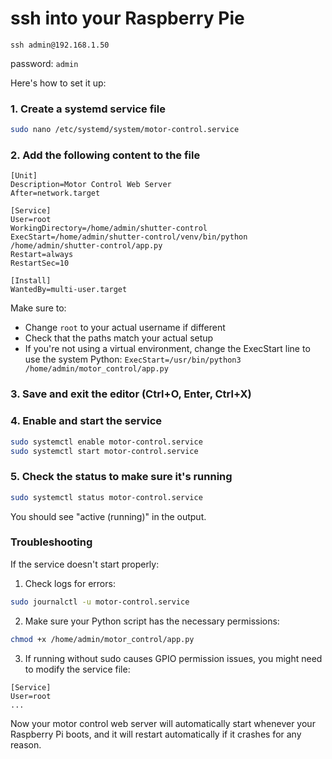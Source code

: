 # ssh into your Raspberry Pie

```angular2html
ssh admin@192.168.1.50
```

password: `admin`


Here's how to set it up:

### 1. Create a systemd service file

```bash
sudo nano /etc/systemd/system/motor-control.service
```

### 2. Add the following content to the file

```
[Unit]
Description=Motor Control Web Server
After=network.target

[Service]
User=root
WorkingDirectory=/home/admin/shutter-control
ExecStart=/home/admin/shutter-control/venv/bin/python /home/admin/shutter-control/app.py
Restart=always
RestartSec=10

[Install]
WantedBy=multi-user.target
```

Make sure to:
- Change `root` to your actual username if different
- Check that the paths match your actual setup
- If you're not using a virtual environment, change the ExecStart line to use the system Python: `ExecStart=/usr/bin/python3 /home/admin/motor_control/app.py`

### 3. Save and exit the editor (Ctrl+O, Enter, Ctrl+X)

### 4. Enable and start the service

```bash
sudo systemctl enable motor-control.service
sudo systemctl start motor-control.service
```

### 5. Check the status to make sure it's running

```bash
sudo systemctl status motor-control.service
```

You should see "active (running)" in the output.

### Troubleshooting

If the service doesn't start properly:

1. Check logs for errors:
```bash
sudo journalctl -u motor-control.service
```

2. Make sure your Python script has the necessary permissions:
```bash
chmod +x /home/admin/motor_control/app.py
```

3. If running without sudo causes GPIO permission issues, you might need to modify the service file:
```
[Service]
User=root
...
```

Now your motor control web server will automatically start whenever your Raspberry Pi boots, and it will restart automatically if it crashes for any reason.
